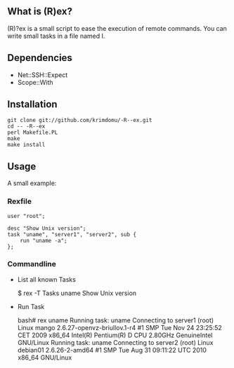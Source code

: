 ## What is (R)ex?

(R)?ex is a small script to ease the execution of remote commands. You can write small tasks in a file named I<Rexfile>.

## Dependencies

* Net::SSH::Expect
* Scope::With

## Installation

    git clone git://github.com/krimdomu/-R--ex.git
    cd -- -R--ex
    perl Makefile.PL
    make
    make install

## Usage

A small example:

### Rexfile

    user "root";
    
    desc "Show Unix version";
    task "uname", "server1", "server2", sub {
        run "uname -a";
    };

### Commandline

* List all known Tasks

    $ rex -T
    Tasks
        uname                     Show Unix version

* Run Task 

    bash# rex uname
    Running task: uname
    Connecting to server1 (root)
    Linux mango 2.6.27-openvz-briullov.1-r4 #1 SMP Tue Nov 24 23:25:52 CET 2009 x86_64 Intel(R) Pentium(R) D CPU 2.80GHz GenuineIntel GNU/Linux
    Running task: uname
    Connecting to server2 (root)
    Linux debian01 2.6.26-2-amd64 #1 SMP Tue Aug 31 09:11:22 UTC 2010 x86_64 GNU/Linux

